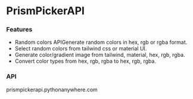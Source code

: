 # PrismPickerAPI

### Features

- Random colors APIGenerate random colors in hex, rgb or rgba format.
- Select random colors from tailwind css or material UI.
- Generate color/gradient image from tailwind, material, hex, rgb, rgba.
- Convert color types from hex, rgb, rgba to hex, rgb, rgba.

### API
prismpickerapi.pythonanywhere.com
